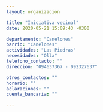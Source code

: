 ```yaml
---
layout: organizacion

title: "Iniciativa vecinal"
date: 2020-05-21 15:09:43 -0300

departamento: "Canelones"
barrio: "Canelones"
actividades: "Las Piedras"
necesidades: "Olla"
telefono_contacto: ""
direccion: "094637367 - 092327637"

otros_contactos: ""
horario: ""
aclaraciones: ""
cuenta_bancaria: ""

---
```

